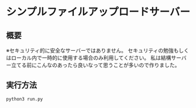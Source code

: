 # シンプルファイルアップロードサーバー

## 概要
※セキュリティ的に安全なサーバーではありません。
セキュリティの勉強もしくはローカル内で一時的に使用する場合のみ利用してください。
私は結構サーバー立てる前にこんなのあったら良いなって思うことが多いので作りました。

## 実行方法

```bash
python3 run.py
```

